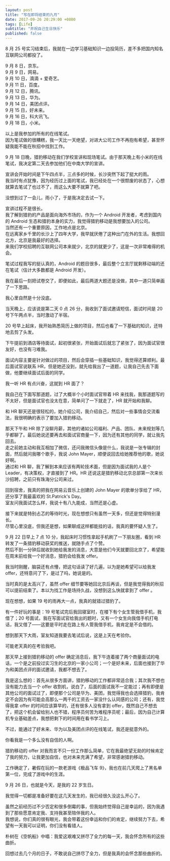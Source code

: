 ```yaml
---
layout: post
title: "写在即将结束的九月"
date: 2017-09-26 20:29:00 +0800
tags: [Life]
subtitle: "并祝自己生日快乐"
published: false
---
```

8 月 25 号实习结束后，我就在一边学习基础知识一边投简历，差不多把国内知名互联网公司都投了。

9 月 8 日，京东。  
9 月 9 日，网易。   
9 月 10 日，滴滴 + 爱奇艺。   
9 月 11 日，百度。   
9 月 12 日，腾讯。   
9 月 13 日，华为。   
9 月 14 日，美团点评。  
9 月 15 日，好未来。    
9 月 16 日，科大讯飞。   
9 月 18 日，小米。

以上是我参加的所有的在线笔试。  
因为笔试做的很糟糕，我一天比一天绝望，对进大公司工作不再抱有希望，甚至怀疑我能不能在秋招中找到工作。  

9 月 18 日晚，猎豹移动在我们学校宣讲和现场笔试。由于那天晚上有小米的在线笔试，我决定第二天去参加他们在中南大学的宣讲。

宣讲会开始时间是下午四点半，三点多的时候，长沙突然下起了挺大的雨。   
我当时有点犹豫，因为经历过上面的笔试，我已经处在一个很颓废的状态了，心想就算去笔试了也过不了，雨这么大要不就算了吧。 

没想到过了一会儿，雨小了，于是我决定去试一下。  

宣讲过程不是很长。   
我了解到猎豹的产品是面向海外市场的，作为一个 Android 开发者，考虑到国内的 Android 生态和猎豹本身的实力，我觉得猎豹移动是我想要加入的公司。  
当然还有一个重要原因，工作地点是北京。  
在远离家乡千里的长沙上了四年大学，我早就厌倦了这种出门在外的生活。我想回北方，北京是我最好的选择。  
来我们学校招聘的互联网公司本来就少，北京的就更少了，这是一次非常难得的机会。  

笔试过程我写的挺认真的，Android 的题目很多，最后整个立言厅就剩移动端的还在笔试（估计大多数都是 Android 开发）。 

我在最后一刻把试卷交了，即便如此，最后两道大题还是没做，其中一道只简单画了一下思路。  

我心里自然是十分没底。

当天晚上，应该说是第二天 0 点 26 分，我收到了面试邀请短信，面试时间是 20 号下午两点半，当时激动了半宿。

20 号早上起床，我开始熟悉简历上做的项目，然后也看了一下基础的知识，还特地去剪了头发。

下午提前到酒店等待面试，起初很紧张，开始面试后就忘了紧张了，因为面试官很友好，也没有刁难我。  

面试内容主要是针对做过的项目，然后会穿插一些基础知识，我觉得还算顺利。最后面试官说联系 HR，但是她还没到，就先给我出了一道题，让我自己先去下面做，他要继续面试后面的同学。  

我一听 HR 有点兴奋，这就到 HR 面了？

我自己在下面写那道题，过了大概半个小时面试官带着 HR 来找我，我那道题写的不太好，但是面试官也没太在意，简单问了一下就走了，HR 就开始和我聊。

和 HR 聊天还是很轻松的，她介绍公司，我介绍自己，然后对一些事情会交流看法，我很明确的表示了要加入猎豹移动。  

那天下午和 HR 除了没聊月薪，其他的诸如公司福利、产品、团队、未来规划等几乎都聊了。最后她说还要再去和面试官商量一下，因为还有其他的同学，就让我先回去。   
走之前她主动和我互相加了微信，还问我微信头像是什么，我说是一张专辑的封面，然后就问我哪个歌手，我说 John Mayer，顺便说回去给她推荐他的歌，她说好啊。  
通过和 HR 聊，我了解到本来应该有两轮技术面，但是因为面试我的人是个 Leader，有决策权，才直接到了 HR。HR 还说这是猎豹移动北京总部第一次来长沙招聘，之前只有珠海分公司来过。  

回到宿舍，我真的把我在网易云音乐上创建的 John Mayer 的歌单分享给了 HR，还分享了我最喜欢的 St.Patrick's Day。  
室友问我面试怎么样，我说十有八九能成，当然还是心虚。  

接下来就是特别忐忑的等待时光，现在想想只有虽然一天多，但还是觉得特别漫长。  
尽管心里没底，但我还是想，如果聊成这样都能挂的话，我真的要怀疑人生了。

9 月 22 日早上 7 点 10 分，我起床时习惯性拿起手机刷了一下朋友圈，看到 HR 转发了一条猎豹移动获奖的推送，就随手点了个赞。  
然后不到一分钟后就收到她给我发的消息，大意是他们今天就要回北京了，希望能在周末前给我一个好消息，猎豹会给我发 offer。  

我当时刚醒，脑袋还有点懵，把这句话读了好几遍，以为是她希望可以给我发 offer，还特意问了下，是过了吗，她说是的。  

当时真的是太高兴了，虽然 offer 细节要等她回北京后再谈，但是我觉得我的秋招可以提前结束了。本以为找工作是场持久战，没想到这么快就拿到了 offer 。 

现在想想，如果 19 号的雨再大一点，我真的就错过猎豹了。  

有一件好玩的事是：19 号笔试完后我回寝室时，在楼下有个女生管我借手机，我借了；20 号面试，我在写面试官给我出的题时，又有一个女生向我借手机打电话，我又借了——这要是平时走在路上有人管我借手机，我肯定是不会借的。  

想到那天下大雨，室友知道我要去笔试后说，这是上天在考验你。  

可能老天真的在考验我吧。 

那天早上接到猎豹移动的 offer 确定消息后，我下午连着接了两个商量面试的电话，一个是之前投过实习生的北京的一家小公司；一个是好未来，后面也接到了华为和美团点评的面试邀请，我都不想去了。  

我是这么想的：首先从很多方面讲，猎豹移动的工作都非常适合我；其次我不想也没有能力去当一个 offer 收割机，说白了，后面的面试我不一定能过；再有即便是其他公司的面试过了，即便那个公司是华为、美团，我觉得我也会选择猎豹，我肯定不会因为有可能会高那么一两千的工资去一家没什么认同感的公司；还有，我觉得我拿 offer 的时间应该算早的，还有很多人没有拿到 offer，既然自己不想去了，把这个机会留给别人也不错，程序员何苦为难程序员呢；最后，因为自己计算机专业基础差点，我想把剩下的时间用在看书学习上。 

不过，能通过了好未来、华为以及美团点评的在线笔试，我还是挺意外的。

你看我是一个多么没有自信的人啊。

猎豹移动的 offer 对我而言不只一份工作那么简单，它在我最绝望无助的时候肯定了我的努力，让我更加自信，也对未来充满了希望，非常感谢猎豹移动。

工作确定了，暑假在玩的一款老游戏《极品飞车 9》，我也在前几天爬上了黑名单第一位，完成了游戏中的生涯。 

9 月 26 日，也就是今天，是我的 22 岁生日。 

我觉得一切都是准备好要在这几天发生的，我已经很久没这么开心了。

虽然之前经历过不少否定和很多倒霉的事，但我始终觉得自己是幸运的，因为我遇到了那些愿意肯定我、支持我甚至陪伴我的人。   
我想说，你们真的很有眼光，我会带着这份幸运和你们的肯定，继续努力下去，希望有一天我可以证明，你们没有看错人。

朴树在《空帆船》中唱：我爱这艰难又拼尽了全力的每一天，我会怀念所有的这些曲折。   
   
回想过去几个月的日子，不敢说自己拼尽了全力，但是我真的会怀念那些曲折的。